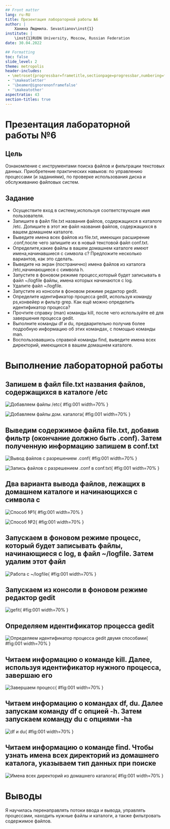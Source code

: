 ```yaml
---
## Front matter
lang: ru-RU
title: Презентация лабораторной работы №6
author: |
	Ханина Людмила. Sevastianov\inst{1}
institute: |
	\inst{1}RUDN University, Moscow, Russian Federation
date: 30.04.2022

## Formatting
toc: false
slide_level: 2
theme: metropolis
header-includes: 
 - \metroset{progressbar=frametitle,sectionpage=progressbar,numbering=fraction}
 - '\makeatletter'
 - '\beamer@ignorenonframefalse'
 - '\makeatother'
aspectratio: 43
section-titles: true
---
```


# Презентация лабораторной работы №6

## Цель

Ознакомление с инструментами поиска файлов и фильтрации текстовых данных. Приобретение практических навыков: по управлению процессами (и заданиями), по проверке использования диска и обслуживанию файловых систем.

## Задание

* Осуществите вход в систему,используя соответствующее имя пользователя.
* Запишите в файл file.txt названия файлов, содержащихся в каталоге /etc. Допишите в этот же файл названия файлов, содержащихся в вашем домашнем каталоге.
* Выведите имена всех файлов из file.txt, имеющих расширение .conf,после чего запишите их в новый текстовой файл conf.txt.
* Определите,какие файлы в вашем домашнем каталоге имеют имена,начинавшиеся с символа c? Предложите несколько вариантов, как это сделать.
* Выведите на экран (постранично) имена файлов из каталога /etc,начинающиеся с символа h.
* Запустите в фоновом режиме процесс,который будет записывать в файл ~/logfile файлы, имена которых начинаются с log.
* Удалите файл ~/logfile.
* Запустите из консоли в фоновом режиме редактор gedit.
* Определите идентификатор процесса gedit, используя команду ps,конвейер и фильтр grep. Как ещё можно определить идентификатор процесса?
* Прочтите справку (man) команды kill, после чего используйте её для завершения
процесса gedit.
* Выполните команды df и du, предварительно получив более подробную информацию
об этих командах, с помощью команды man.
* Воспользовавшись справкой команды find, выведите имена всех директорий, имеющихся в вашем домашнем каталоге.

# Выполнение лабораторной работы

## Запишем в файл file.txt названия файлов, содержащихся в каталоге /etc

![Добавляем файлы /etc](image/2.1.png){ #fig:001 width=70% }

![Добавляем файлы дом. каталога](image/2.2.png){ #fig:001 width=70% }

## Выведим содержимое файлa file.txt, добавив фильтр (окончание должно быть .conf). Затем полученную информацию запишем в conf.txt

![Вывод файлов с разрешением .conf](image/3.1.png){ #fig:001 width=70% }

![Запись файлов с разрешением .conf в conf.txt](image/3.2.png){ #fig:001 width=70% }

## Два варианта вывода файлов, лежащих в домашнем каталоге и начинающихся с символа c

![Cпособ №1](image/4.2.png){ #fig:001 width=70% }

![Cпособ №2](image/4.1.png){ #fig:001 width=70% }

## Запускаем в фоновом режиме процесс, который будет записывать файлы, начинающиеся с log, в файл ~/logfile. Затем удалим этот файл

![Работа с ~/logfile](image/6-7.png){ #fig:001 width=70% }

## Запускаем из консоли в фоновом режиме редактор gedit

![gefit](image/8.png){ #fig:001 width=70% }

## Определяем идентификатор процесса gedit

![Определяем идентификатор процесса gedit двумя способами](image/9.png){ #fig:001 width=70% }

## Читаем информацию о команде kill. Далее, используя идентификатор нужного процесса, завершаю его

![Завершаем процесс](image/10.png){ #fig:001 width=70% }

## Читаем информацию о командах df, du. Далее запускам команду df с опцией -h. Затем запускаем команду du с опциями -ha

![df и du](image/11.png){ #fig:001 width=70% }

## Читаем информацию о команде find. Чтобы узнать имена всех директорий из домашнего каталога, указываем тип данных при поиске

![Имена всех директорий из домашнего каталога](image/12.png){ #fig:001 width=70% }

# Выводы

Я научилась перенаправлять потоки ввода и вывода, управлять процессами, находить нужные файлы и каталоги, а также фильтровать содержимое файлов. 
